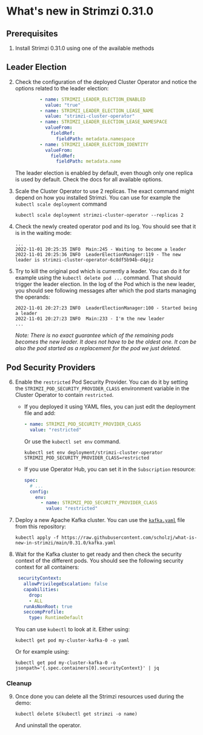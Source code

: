 # What's new in Strimzi 0.31.0

## Prerequisites

1. Install Strimzi 0.31.0 using one of the available methods

## Leader Election

2. Check the configuration of the deployed Cluster Operator and notice the options related to the leader election:
   ```yaml
            - name: STRIMZI_LEADER_ELECTION_ENABLED
              value: "true"
            - name: STRIMZI_LEADER_ELECTION_LEASE_NAME
              value: "strimzi-cluster-operator"
            - name: STRIMZI_LEADER_ELECTION_LEASE_NAMESPACE
              valueFrom:
                fieldRef:
                  fieldPath: metadata.namespace
            - name: STRIMZI_LEADER_ELECTION_IDENTITY
              valueFrom:
                fieldRef:
                  fieldPath: metadata.name
   ```
   The leader election is enabled by default, even though only one replica is used by default.
   Check the docs for all available options.

3. Scale the Cluster Operator to use 2 replicas.
   The exact command might depend on how you installed Strimzi.
   You can use for example the `kubectl scale deployment` command
   ```
   kubectl scale deployment strimzi-cluster-operator --replicas 2
   ```

4. Check the newly created operator pod and its log.
   You should see that it is in the waiting mode:
   ```
   ...
   2022-11-01 20:25:35 INFO  Main:245 - Waiting to become a leader
   2022-11-01 20:25:36 INFO  LeaderElectionManager:119 - The new leader is strimzi-cluster-operator-6c8df5b94b-d4pjz
   ```

5. Try to kill the original pod which is currently a leader.
   You can do it for example using the `kubectl delete pod ...` command.
   That should trigger the leader election.
   In the log of the Pod which is the new leader, you should see following messages after which the pod starts managing the operands:
   ```
   2022-11-01 20:27:23 INFO  LeaderElectionManager:100 - Started being a leader
   2022-11-01 20:27:23 INFO  Main:233 - I'm the new leader
   ...
   ```
   _Note: There is no exact guarantee which of the remaining pods becomes the new leader._
   _It does not have to be the oldest one._
   _It can be also the pod started as a replacement for the pod we just deleted._

## Pod Security Providers

6. Enable the `restricted` Pod Security Provider.
   You can do it by setting the `STRIMZI_POD_SECURITY_PROVIDER_CLASS` environment variable in the Cluster Operator to contain `restricted`.
   * If you deployed it using YAML files, you can just edit the deployment file and add:
     ```yaml
     - name: STRIMZI_POD_SECURITY_PROVIDER_CLASS
       value: "restricted"
     ```
     Or use the `kubectl set env` command.
     ```
     kubectl set env deployment/strimzi-cluster-operator STRIMZI_POD_SECURITY_PROVIDER_CLASS=restricted
     ```
   * If you use Operator Hub, you can set it in the `Subscription` resource:
     ```yaml
     spec:
       # ...
       config:
         env:
           - name: STRIMZI_POD_SECURITY_PROVIDER_CLASS
             value: "restricted"
     ```

7. Deploy a new Apache Kafka cluster.
   You can use the [`kafka.yaml`](./kafka.yaml) file from this repository:
   ```
   kubectl apply -f https://raw.githubusercontent.com/scholzj/what-is-new-in-strimzi/main/0.31.0/kafka.yaml
   ```

6. Wait for the Kafka cluster to get ready and then check the security context of the different pods.
   You should see the following security context for all containers:
   ```yaml
    securityContext:
      allowPrivilegeEscalation: false
      capabilities:
        drop:
        - ALL
      runAsNonRoot: true
      seccompProfile:
        type: RuntimeDefault
   ```
   You can use `kubectl` to look at it.
   Either using:
   ```
   kubectl get pod my-cluster-kafka-0 -o yaml
   ```
   Or for example using:
   ```
   kubectl get pod my-cluster-kafka-0 -o jsonpath='{.spec.containers[0].securityContext}' | jq
   ```

### Cleanup

9. Once done you can delete all the Strimzi resources used during the demo:
   ```
   kubectl delete $(kubectl get strimzi -o name)
   ```
   And uninstall the operator.
